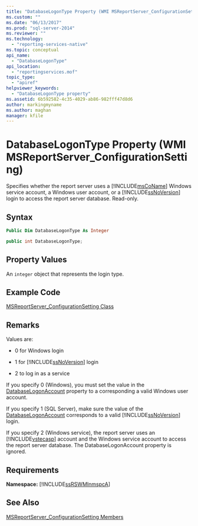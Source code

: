 ```yaml
---
title: "DatabaseLogonType Property (WMI MSReportServer_ConfigurationSetting) | Microsoft Docs"
ms.custom: ""
ms.date: "06/13/2017"
ms.prod: "sql-server-2014"
ms.reviewer: ""
ms.technology: 
  - "reporting-services-native"
ms.topic: conceptual
api_name: 
  - "DatabaseLogonType"
api_location: 
  - "reportingservices.mof"
topic_type: 
  - "apiref"
helpviewer_keywords: 
  - "DatabaseLogonType property"
ms.assetid: 6b592582-4c35-4029-ab86-982fff47d8d6
author: markingmyname
ms.author: maghan
manager: kfile
---
```

# DatabaseLogonType Property (WMI MSReportServer_ConfigurationSetting)
  Specifies whether the report server uses a [!INCLUDE[msCoName](../../includes/msconame-md.md)] Windows service account, a Windows user account, or a [!INCLUDE[ssNoVersion](../../includes/ssnoversion-md.md)] login to access the report server database. Read-only.  
  
## Syntax  
  
```vb  
Public Dim DatabaseLogonType As Integer  
```  
  
```csharp  
public int DatabaseLogonType;  
```  
  
## Property Values  
 An `integer` object that represents the login type.  
  
## Example Code  
 [MSReportServer_ConfigurationSetting Class](msreportserver-configurationsetting-class.md)  
  
## Remarks  
 Values are:  
  
-   0 for Windows login  
  
-   1 for [!INCLUDE[ssNoVersion](../../includes/ssnoversion-md.md)] login  
  
-   2 to log in as a service  
  
 If you specify 0 (Windows), you must set the value in the [DatabaseLogonAccount](configurationsetting-property-databaselogonaccount.md) property to a corresponding a valid Windows user account.  
  
 If you specify 1 (SQL Server), make sure the value of the [DatabaseLogonAccount](configurationsetting-property-databaselogonaccount.md) corresponds to a valid [!INCLUDE[ssNoVersion](../../includes/ssnoversion-md.md)] login.  
  
 If you specify 2 (Windows service), the report server uses an [!INCLUDE[vstecasp](../../includes/vstecasp-md.md)] account and the Windows service account to access the report server database. The DatabaseLogonAccount property is ignored.  
  
## Requirements  
 **Namespace:** [!INCLUDE[ssRSWMInmspcA](../../includes/ssrswminmspca-md.md)]  
  
## See Also  
 [MSReportServer_ConfigurationSetting Members](msreportserver-configurationsetting-members.md)  
  
  

